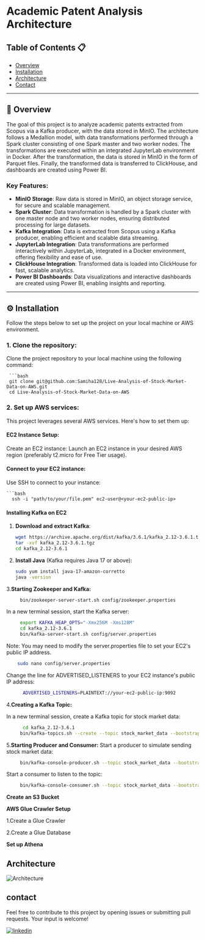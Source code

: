 # Academic Patent Analysis Architecture

## Table of Contents 📋
- [Overview](#overview)
- [Installation](#installation)
- [Architecture](#architecture)
- [Contact](#contact)

---

## 🚀 Overview

The goal of this project is to analyze academic patents extracted from Scopus via a Kafka producer, with the data stored in MinIO. The architecture follows a Medallion model, with data transformations performed through a Spark cluster consisting of one Spark master and two worker nodes. The transformations are executed within an integrated JupyterLab environment in Docker. After the transformation, the data is stored in MinIO in the form of Parquet files. Finally, the transformed data is transferred to ClickHouse, and dashboards are created using Power BI.

### Key Features:
- **MinIO Storage**: Raw data is stored in MinIO, an object storage service, for secure and scalable management.
- **Spark Cluster**: Data transformation is handled by a Spark cluster with one master node and two worker nodes, ensuring distributed processing for large datasets.
- **Kafka Integration**: Data is extracted from Scopus using a Kafka producer, enabling efficient and scalable data streaming.
- **JupyterLab Integration**: Data transformations are performed interactively within JupyterLab, integrated in a Docker environment, offering flexibility and ease of use.
- **ClickHouse Integration**: Transformed data is loaded into ClickHouse for fast, scalable analytics.
- **Power BI Dashboards**: Data visualizations and interactive dashboards are created using Power BI, enabling insights and reporting.


---


## ⚙️ Installation

Follow the steps below to set up the project on your local machine or AWS environment.



### 1. **Clone the repository**:
Clone the project repository to your local machine using the following command:

     ```bash
     git clone git@github.com:Samiha128/Live-Analysis-of-Stock-Market-Data-on-AWS.git
     cd Live-Analysis-of-Stock-Market-Data-on-AWS

### 2. Set up AWS services:
   This project leverages several AWS services. Here's how to set them up:
   
#### EC2 Instance Setup:

  Create an EC2 instance:
  Launch an EC2 instance in your desired AWS region (preferably t2.micro for Free Tier usage).
#### Connect to your EC2 instance:

Use SSH to connect to your instance:

    ```bash
      ssh -i "path/to/your/file.pem" ec2-user@<your-ec2-public-ip>
      


#### Installing Kafka on EC2

1. **Download and extract Kafka**:

    ```bash
    wget https://archive.apache.org/dist/kafka/3.6.1/kafka_2.12-3.6.1.tgz
    tar -xvf kafka_2.12-3.6.1.tgz
    cd kafka_2.12-3.6.1
    ```

2. **Install Java** (Kafka requires Java 17 or above):

    ```bash
    sudo yum install java-17-amazon-corretto
    java -version
    ```

3.**Starting Zookeeper and Kafka:**
  ```bash
       bin/zookeeper-server-start.sh config/zookeeper.properties

  ```
In a new terminal session, start the Kafka server:
  ```bash
       export KAFKA_HEAP_OPTS="-Xmx256M -Xms128M"
       cd kafka_2.12-3.6.1
       bin/kafka-server-start.sh config/server.properties


  ```
Note: You may need to modify the server.properties file to set your EC2's public IP address. 
   ```bash
       sudo nano config/server.properties

  ```
Change the line for ADVERTISED_LISTENERS to your EC2 instance's public IP address:

```bash
      ADVERTISED_LISTENERS=PLAINTEXT://your-ec2-public-ip:9092
  ```
4.**Creating a Kafka Topic:**

In a new terminal session, create a Kafka topic for stock market data:
```bash
      cd kafka_2.12-3.6.1
     bin/kafka-topics.sh --create --topic stock_market_data --bootstrap-server your-ec2-public-ip:9092 --replication-factor 1 --partitions 1

  ```
5.**Starting Producer and Consumer:**
Start a producer to simulate sending stock market data:
```bash
     bin/kafka-console-producer.sh --topic stock_market_data --bootstrap-server your-ec2-public-ip:9092

  ```
Start a consumer to listen to the topic:
```bash
     bin/kafka-console-consumer.sh --topic stock_market_data --bootstrap-server your-ec2-public-ip:9092

  ```
**Create an S3 Bucket**

**AWS Glue Crawler Setup**

1.Create a Glue Crawler

2.Create a Glue Database

**Set up Athena**

## Architecture
![Architecture](./images/architecture.png)

## contact

Feel free to contribute to this project by opening issues or submitting pull requests. Your input is welcome!

[![linkedin](https://img.shields.io/badge/linkedin-0A66C2?style=for-the-badge&logo=linkedin&logoColor=white)](https://www.linkedin.com/in/samiha-el-mansouri-27505b250/)



